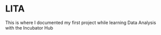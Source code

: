 # LITA
This is where I documented my first project while learning Data Analysis with the Incubator Hub
